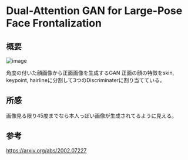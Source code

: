 # Dual-Attention GAN for Large-Pose Face Frontalization

## 概要

![image](https://user-images.githubusercontent.com/34574033/79056793-e360d700-7c94-11ea-94bd-fd58eff84b17.png)

角度の付いた顔画像から正面画像を生成するGAN
正面の顔の特徴をskin, keypoint, hairlineに分割して3つのDiscriminaterに割り当てている。

## 所感

画像見る限り45度までなら本人っぽい画像が生成されてるように見える。

## 参考

https://arxiv.org/abs/2002.07227
